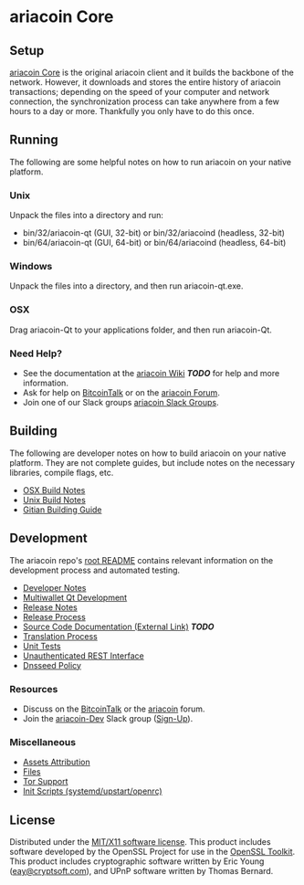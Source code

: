 ariacoin Core
=====================

Setup
---------------------
[ariacoin Core](http://ariacoin.org/wallet) is the original ariacoin client and it builds the backbone of the network. However, it downloads and stores the entire history of ariacoin transactions; depending on the speed of your computer and network connection, the synchronization process can take anywhere from a few hours to a day or more. Thankfully you only have to do this once.

Running
---------------------
The following are some helpful notes on how to run ariacoin on your native platform.

### Unix

Unpack the files into a directory and run:

- bin/32/ariacoin-qt (GUI, 32-bit) or bin/32/ariacoind (headless, 32-bit)
- bin/64/ariacoin-qt (GUI, 64-bit) or bin/64/ariacoind (headless, 64-bit)

### Windows

Unpack the files into a directory, and then run ariacoin-qt.exe.

### OSX

Drag ariacoin-Qt to your applications folder, and then run ariacoin-Qt.

### Need Help?

* See the documentation at the [ariacoin Wiki](https://en.bitcoin.it/wiki/Main_Page) ***TODO***
for help and more information.
* Ask for help on [BitcoinTalk](https://bitcointalk.org/index.php?topic=1262920.0) or on the [ariacoin Forum](http://forum.ariacoin.org/).
* Join one of our Slack groups [ariacoin Slack Groups](https://ariacoin.org/slack-logins/).

Building
---------------------
The following are developer notes on how to build ariacoin on your native platform. They are not complete guides, but include notes on the necessary libraries, compile flags, etc.

- [OSX Build Notes](build-osx.md)
- [Unix Build Notes](build-unix.md)
- [Gitian Building Guide](gitian-building.md)

Development
---------------------
The ariacoin repo's [root README](https://github.com/ariacoin-Project/ariacoin/blob/master/README.md) contains relevant information on the development process and automated testing.

- [Developer Notes](developer-notes.md)
- [Multiwallet Qt Development](multiwallet-qt.md)
- [Release Notes](release-notes.md)
- [Release Process](release-process.md)
- [Source Code Documentation (External Link)](https://dev.visucore.com/bitcoin/doxygen/) ***TODO***
- [Translation Process](translation_process.md)
- [Unit Tests](unit-tests.md)
- [Unauthenticated REST Interface](REST-interface.md)
- [Dnsseed Policy](dnsseed-policy.md)

### Resources

* Discuss on the [BitcoinTalk](https://bitcointalk.org/index.php?topic=1262920.0) or the [ariacoin](http://forum.ariacoin.org/) forum.
* Join the [ariacoin-Dev](https://ariacoin-dev.slack.com/) Slack group ([Sign-Up](https://ariacoin-dev.herokuapp.com/)).

### Miscellaneous
- [Assets Attribution](assets-attribution.md)
- [Files](files.md)
- [Tor Support](tor.md)
- [Init Scripts (systemd/upstart/openrc)](init.md)

License
---------------------
Distributed under the [MIT/X11 software license](http://www.opensource.org/licenses/mit-license.php).
This product includes software developed by the OpenSSL Project for use in the [OpenSSL Toolkit](https://www.openssl.org/). This product includes
cryptographic software written by Eric Young ([eay@cryptsoft.com](mailto:eay@cryptsoft.com)), and UPnP software written by Thomas Bernard.

